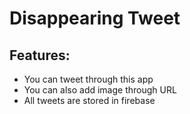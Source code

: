 # Disappearing Tweet

## Features:
- You can tweet through this app
- You can also add image through URL
- All tweets are stored in firebase